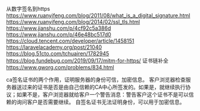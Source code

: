 从数字签名到https
https://www.ruanyifeng.com/blog/2011/08/what_is_a_digital_signature.html
https://www.ruanyifeng.com/blog/2014/02/ssl_tls.html
https://www.jianshu.com/p/4cf92c5a386d
https://www.jianshu.com/p/46e48bc517d0
https://cloud.tencent.com/developer/article/1458151
https://laravelacademy.org/post/21040
https://blog.51cto.com/tchuairen/1782945
https://blog.fundebug.com/2019/09/17/mitm-for-https/
证书链补全 https://www.gworg.com/problems/834.html

ca签名证书的两个作用，证明服务器的身份可信，加密信息。
客户浏览器检查服务器送过来的证书是否是由自己信赖的CA中心所签发的。如果是，就继续执行协议；如果不是，客户浏览器就给客户一个警告消息：警告客户这个证书不是可以信赖的询问客户是否需要继续。
自签名证书无法证明身份，可以用于加密信息。
